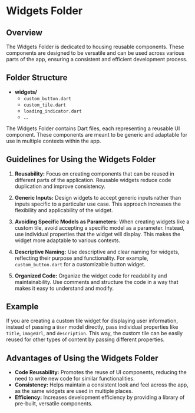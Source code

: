 # Widgets Folder

## Overview

The Widgets Folder is dedicated to housing reusable components. These components are designed to be versatile and can be used across various parts of the app, ensuring a consistent and efficient development process.

## Folder Structure

- **widgets/**
  - `custom_button.dart`
  - `custom_tile.dart`
  - `loading_indicator.dart`
  - ...

The Widgets Folder contains Dart files, each representing a reusable UI component. These components are meant to be generic and adaptable for use in multiple contexts within the app.

## Guidelines for Using the Widgets Folder

1. **Reusability:** Focus on creating components that can be reused in different parts of the application. Reusable widgets reduce code duplication and improve consistency.

2. **Generic Inputs:** Design widgets to accept generic inputs rather than inputs specific to a particular use case. This approach increases the flexibility and applicability of the widget.

3. **Avoiding Specific Models as Parameters:** When creating widgets like a custom tile, avoid accepting a specific model as a parameter. Instead, use individual properties that the widget will display. This makes the widget more adaptable to various contexts.

4. **Descriptive Naming:** Use descriptive and clear naming for widgets, reflecting their purpose and functionality. For example, `custom_button.dart` for a customizable button widget.

5. **Organized Code:** Organize the widget code for readability and maintainability. Use comments and structure the code in a way that makes it easy to understand and modify.

## Example

If you are creating a custom tile widget for displaying user information, instead of passing a `User` model directly, pass individual properties like `title`, `imageUrl`, and `description`. This way, the custom tile can be easily reused for other types of content by passing different properties.

## Advantages of Using the Widgets Folder

- **Code Reusability:** Promotes the reuse of UI components, reducing the need to write new code for similar functionalities.
- **Consistency:** Helps maintain a consistent look and feel across the app, as the same widgets are used in multiple places.
- **Efficiency:** Increases development efficiency by providing a library of pre-built, versatile components.